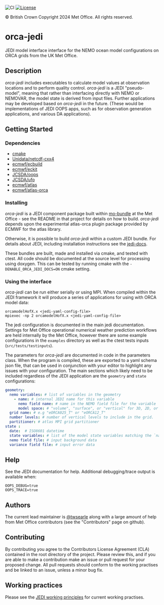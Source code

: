 ![CI](https://github.com/MetOffice/orca-jedi/actions/workflows/ci.yml/badge.svg)
[![License](https://img.shields.io/badge/License-BSD_3--Clause-blue.svg)](https://opensource.org/licenses/BSD-3-Clause)

&copy; British Crown Copyright 2024 Met Office. All rights reserved.

# orca-jedi

JEDI model interface interface for the NEMO ocean model configurations on ORCA grids from the UK Met Office.

## Description

_orca-jedi_ includes executables to calculate model values at observation locations and to perform quality control. _orca-jedi_ is a JEDI "pseudo-model", meaning that rather than interfacing directly with NEMO or NEMOVAR, the model state is derived from input files. Further applications may be developed based on _orca-jedi_ in the future. (These would be implementations of JEDI OOPS apps, such as for observation generation applications, and various DA applications).

## Getting Started

### Dependencies

  * [cmake](https://cmake.org/)
  * [Unidata/netcdf-cxx4](https://github.com/Unidata/netcdf-cxx4)
  * [ecmwf/ecbuild](https://github.com/ecmwf/ecbuild)
  * [ecmwf/eckit](https://github.com/ecmwf/eckit)
  * [JCSDA/oops](https://github.com/JCSDA/oops)
  * [JCSDA/ufo](https://github.com/JCSDA/ufo)
  * [ecmwf/atlas](https://github.com/ecmwf/atlas)
  * [ecmwf/atlas-orca](https://github.com/ecmwf/atlas-orca)

### Installing

_orca-jedi_ is a JEDI component package built within [mo-bundle](https://github.com/MetOffice/mo-bundle) at the Met Office - see the README in that project for details on how to build. _orca-jedi_ depends upon the experimental atlas-orca plugin package provided by ECMWF for the atlas library.

Otherwise, it is possible to build _orca-jedi_ within a custom JEDI bundle. For details about JEDI, including installation instructions see the [jedi-docs](http://jedi-docs.jcsda.org/).

These bundles are built, made and installed via cmake, and tested with ctest. All code should be documented at the source level for processing using doxygen. This can be tested by running cmake with the ``-DENABLE_ORCA_JEDI_DOCS=ON`` cmake setting.

### Using the interface

_orca-jedi_ can be run either serially or using MPI. When compiled within the JEDI framework it will produce a series of applications for using with ORCA model data:
```
orcamodelHofX.x <jedi-yaml-config-file>
mpiexec -np 2 orcamodelHofX.x <jedi-yaml-config-file>
```

The jedi configuration is documented in the main jedi documentation. Settings for Met Office operational numerical weather prediction workflows are held internally by the Met Office, however there are some example configurations in the ``examples`` directory as well as the ctest tests inputs (``src/tests/testinputs``).

The parameters for _orca-jedi_ are documented in code in the parameters class. When the program is compiled, these are exported to a yaml schema json file, that can be used in conjunction with your editor to highlight any issues with your configuration. The main sections which likely need to be included regardless of the JEDI application are the ``geometry`` and ``state`` configurations:

```yaml
geometry:
  nemo variables: # list of variables in the geometry
    - name: # internal JEDI name for this variable
      nemo field name: # name in the NEMO field file for the variable
      model space: # "volume", "surface", or "vertical" for 3D, 2D, or 1D field
  grid name: # e.g "eORCA025_T" or "eORCA12_T"
  number levels: # number of vertical levels to include in the grid.
  partitioner: # atlas MPI grid partitioner
state :
  date:  # ISO8601 datetime
  state variables: # list of the model state variables matching the `name` field above
  nemo field file: # input background data
  variance field file: # input error data
```

## Help

See the JEDI documentation for help. Additional debugging/trace output is available when:
```
OOPS_DEBUG=true
OOPS_TRACE=true
```

## Authors

The current lead maintainer is [@twsearle](https://github.com/twsearle) along with a large amount of help from Met Office contributors (see the "Contributors" page on github).
## Contributing

By contributing you agree to the Contributors License Agreement (CLA) contained in the root directory of the project. Please review this, and if you are able to make a contribution make an issue or pull request for your proposed change. All pull requests should conform to the working practises and be linked to an issue, unless a minor bug fix.

## Working practices

Please see the [JEDI working principles](https://jointcenterforsatellitedataassimilation-jedi-docs.readthedocs-hosted.com/en/latest/working-practices/index.html) for current working practises.
